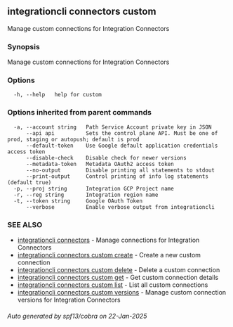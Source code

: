 ## integrationcli connectors custom

Manage custom connections for Integration Connectors

### Synopsis

Manage custom connections for Integration Connectors

### Options

```
  -h, --help   help for custom
```

### Options inherited from parent commands

```
  -a, --account string   Path Service Account private key in JSON
      --api api          Sets the control plane API. Must be one of prod, staging or autopush; default is prod
      --default-token    Use Google default application credentials access token
      --disable-check    Disable check for newer versions
      --metadata-token   Metadata OAuth2 access token
      --no-output        Disable printing all statements to stdout
      --print-output     Control printing of info log statements (default true)
  -p, --proj string      Integration GCP Project name
  -r, --reg string       Integration region name
  -t, --token string     Google OAuth Token
      --verbose          Enable verbose output from integrationcli
```

### SEE ALSO

* [integrationcli connectors](integrationcli_connectors.md)	 - Manage connections for Integration Connectors
* [integrationcli connectors custom create](integrationcli_connectors_custom_create.md)	 - Create a new custom connection
* [integrationcli connectors custom delete](integrationcli_connectors_custom_delete.md)	 - Delete a custom connection
* [integrationcli connectors custom get](integrationcli_connectors_custom_get.md)	 - Get custom connection details
* [integrationcli connectors custom list](integrationcli_connectors_custom_list.md)	 - List all custom connections
* [integrationcli connectors custom versions](integrationcli_connectors_custom_versions.md)	 - Manage custom connection versions for Integration Connectors

###### Auto generated by spf13/cobra on 22-Jan-2025
